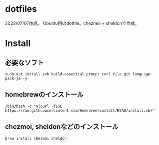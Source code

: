 # dotfiles
2022/07/07作成。
Ubuntu用のdotfile。chezmoi + sheldonで作成。

# Install
## 必要なソフト

```
sudo apt install zsh build-essential procps curl file git language-pack-ja -y
```
## homebrewのインストール

```
/bin/bash -c "$(curl -fsSL https://raw.githubusercontent.com/Homebrew/install/HEAD/install.sh)"
```

## chezmoi, sheldonなどのインストール

```
brew install chezmoi sheldon
```

